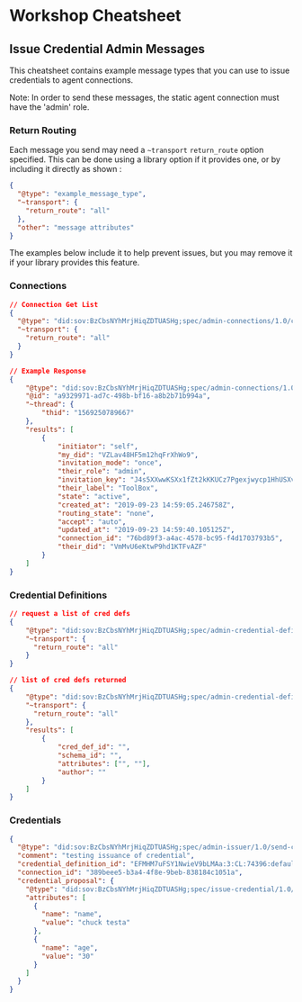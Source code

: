 # Workshop Cheatsheet
## Issue Credential Admin Messages

This cheatsheet contains example message types that you can use to issue credentials to agent connections. 

Note: In order to send these messages, the static agent connection must have the 'admin' role.



### Return Routing

Each message you send may need a `~transport` `return_route` option specified. This can be done using a library option if it provides one, or by including it directly as shown :

```json
{
  "@type": "example_message_type",
  "~transport": {
    "return_route": "all"
  },
  "other": "message attributes"
}
```

The examples below include it to help prevent issues, but you may remove it if your library provides this feature.

### Connections

```json
// Connection Get List
{
  "@type": "did:sov:BzCbsNYhMrjHiqZDTUASHg;spec/admin-connections/1.0/connection-get-list",
  "~transport": {
    "return_route": "all"
  }
}
```

```json
// Example Response
{
    "@type": "did:sov:BzCbsNYhMrjHiqZDTUASHg;spec/admin-connections/1.0/connection-list",
    "@id": "a9329971-ad7c-498b-bf16-a8b2b71b994a",
    "~thread": {
        "thid": "1569250789667"
    },
    "results": [
        {
            "initiator": "self",
            "my_did": "VZLav48HF5m12hqFrXhWo9",
            "invitation_mode": "once",
            "their_role": "admin",
            "invitation_key": "J4s5XXwwKSXx1fZt2kKKUCz7Pgexjwycp1HhUSXvi6V4",
            "their_label": "ToolBox",
            "state": "active",
            "created_at": "2019-09-23 14:59:05.246758Z",
            "routing_state": "none",
            "accept": "auto",
            "updated_at": "2019-09-23 14:59:40.105125Z",
            "connection_id": "76bd89f3-a4ac-4578-bc95-f4d1703793b5",
            "their_did": "VmMvU6eKtwP9hd1KTFvAZF"
        }
    ]
}
```

### Credential Definitions
```json
// request a list of cred defs
{
    "@type": "did:sov:BzCbsNYhMrjHiqZDTUASHg;spec/admin-credential-definitions/1.0/credential-definition-get-list",
    "~transport": {
      "return_route": "all"
    }
}
```
```json
// list of cred defs returned
{
    "@type": "did:sov:BzCbsNYhMrjHiqZDTUASHg;spec/admin-credential-definitions/1.0/credential-definition-list",
    "~transport": {
      "return_route": "all"
    },
    "results": [
    	{
    		"cred_def_id": "",
    		"schema_id": "",
    		"attributes": ["", ""],
    		"author": ""
    	}
    ]
}
```


### Credentials

```json
{
  "@type": "did:sov:BzCbsNYhMrjHiqZDTUASHg;spec/admin-issuer/1.0/send-credential",
  "comment": "testing issuance of credential",
  "credential_definition_id": "EFMHM7uFSY1NwieV9bLMAa:3:CL:74396:default",
  "connection_id": "389beee5-b3a4-4f8e-9beb-838184c1051a",
  "credential_proposal": {
    "@type": "did:sov:BzCbsNYhMrjHiqZDTUASHg;spec/issue-credential/1.0/credential-preview",
    "attributes": [
      {
        "name": "name",
        "value": "chuck testa"
      },
      {
        "name": "age",
        "value": "30"
      }
    ]
  }
}
```

